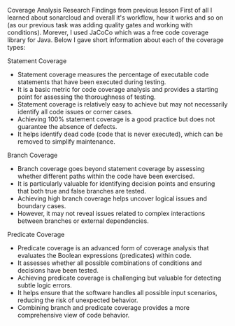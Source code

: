Coverage Analysis Research Findings from previous lesson
First of all I learned about sonarcloud and overall it's workflow, how it works and so on (as our previous task was adding quality gates and working with conditions). Morever, I used JaCoCo which was a free code coverage library for Java. Below I gave short information about each of the coverage types:

Statement Coverage
- Statement coverage measures the percentage of executable code statements that have been executed during testing.
- It is a basic metric for code coverage analysis and provides a starting point for assessing the thoroughness of testing.
- Statement coverage is relatively easy to achieve but may not necessarily identify all code issues or corner cases.
- Achieving 100% statement coverage is a good practice but does not guarantee the absence of defects.
- It helps identify dead code (code that is never executed), which can be removed to simplify maintenance.

Branch Coverage
- Branch coverage goes beyond statement coverage by assessing whether different paths within the code have been exercised.
- It is particularly valuable for identifying decision points and ensuring that both true and false branches are tested.
- Achieving high branch coverage helps uncover logical issues and boundary cases.
- However, it may not reveal issues related to complex interactions between branches or external dependencies.

Predicate Coverage
- Predicate coverage is an advanced form of coverage analysis that evaluates the Boolean expressions (predicates) within code.
- It assesses whether all possible combinations of conditions and decisions have been tested.
- Achieving predicate coverage is challenging but valuable for detecting subtle logic errors.
- It helps ensure that the software handles all possible input scenarios, reducing the risk of unexpected behavior.
- Combining branch and predicate coverage provides a more comprehensive view of code behavior.
